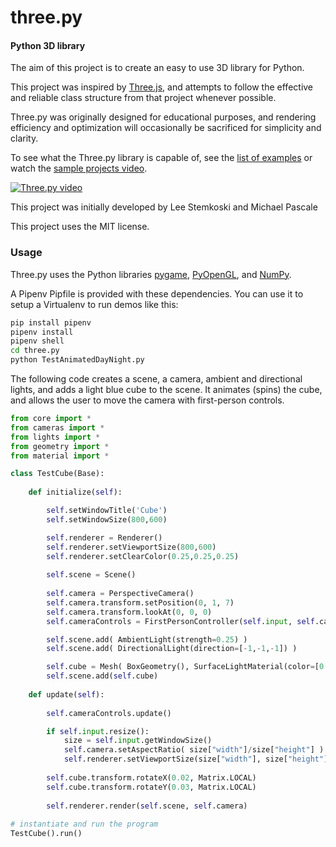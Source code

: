 three.py
========

#### Python 3D library ####

The aim of this project is to create an easy to use 3D library for Python.

This project was inspired by [Three.js](https://threejs.org/), and attempts to follow the effective and reliable class structure from that project whenever possible.

Three.py was originally designed for educational purposes, and rendering efficiency and optimization will occasionally be sacrificed for simplicity and clarity.

To see what the Three.py library is capable of, see the [list of examples](https://github.com/stemkoski/three.py/wiki/Examples) or watch the [sample projects video](https://www.youtube.com/watch?v=vs6LdP6pWKI).

[![Three.py video](https://raw.githubusercontent.com/stemkoski/three.py/master/three.py/docs/youtube-preview.png)](https://www.youtube.com/watch?v=vs6LdP6pWKI)

This project was initially developed by Lee Stemkoski and Michael Pascale

This project uses the MIT license.

### Usage ###

Three.py uses the Python libraries [pygame](https://www.pygame.org/), [PyOpenGL](http://pyopengl.sourceforge.net/), and [NumPy](http://www.numpy.org/). 

A Pipenv Pipfile is provided with these dependencies.
You can use it to setup a Virtualenv to run demos like this:

```bash
pip install pipenv
pipenv install
pipenv shell
cd three.py
python TestAnimatedDayNight.py
```

The following code creates a scene, a camera, ambient and directional lights, and adds a light blue cube to the scene. It animates (spins) the cube, and allows the user to move the camera with first-person controls.

```python
from core import *
from cameras import *
from lights import *
from geometry import *
from material import *

class TestCube(Base):
    
    def initialize(self):

        self.setWindowTitle('Cube')
        self.setWindowSize(800,600)

        self.renderer = Renderer()
        self.renderer.setViewportSize(800,600)
        self.renderer.setClearColor(0.25,0.25,0.25)
        
        self.scene = Scene()
        
        self.camera = PerspectiveCamera()
        self.camera.transform.setPosition(0, 1, 7)
        self.camera.transform.lookAt(0, 0, 0)
        self.cameraControls = FirstPersonController(self.input, self.camera)

        self.scene.add( AmbientLight(strength=0.25) )
        self.scene.add( DirectionalLight(direction=[-1,-1,-1]) )

        self.cube = Mesh( BoxGeometry(), SurfaceLightMaterial(color=[0.5,0.5,1.0]) )
        self.scene.add(self.cube)
        
    def update(self):
        
        self.cameraControls.update()

        if self.input.resize():
            size = self.input.getWindowSize()
            self.camera.setAspectRatio( size["width"]/size["height"] )
            self.renderer.setViewportSize(size["width"], size["height"])
                
        self.cube.transform.rotateX(0.02, Matrix.LOCAL)
        self.cube.transform.rotateY(0.03, Matrix.LOCAL)
        
        self.renderer.render(self.scene, self.camera)
                    
# instantiate and run the program
TestCube().run()
```
